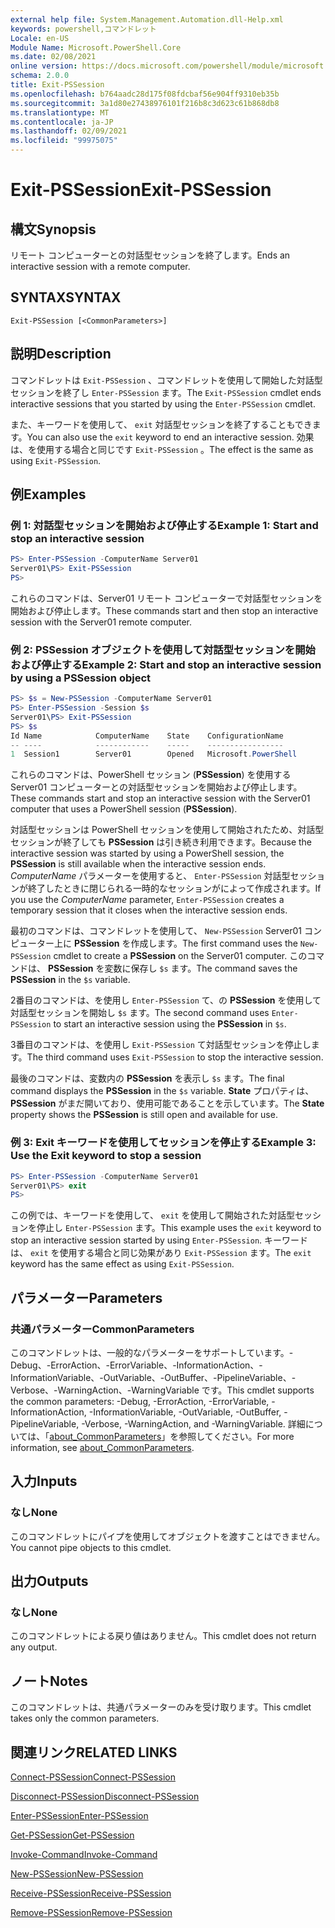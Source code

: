 ```yaml
---
external help file: System.Management.Automation.dll-Help.xml
keywords: powershell,コマンドレット
Locale: en-US
Module Name: Microsoft.PowerShell.Core
ms.date: 02/08/2021
online version: https://docs.microsoft.com/powershell/module/microsoft.powershell.core/exit-pssession?view=powershell-7.1&WT.mc_id=ps-gethelp
schema: 2.0.0
title: Exit-PSSession
ms.openlocfilehash: b764aadc28d175f08fdcbaf56e904ff9310eb35b
ms.sourcegitcommit: 3a1d80e27438976101f216b8c3d623c61b868db8
ms.translationtype: MT
ms.contentlocale: ja-JP
ms.lasthandoff: 02/09/2021
ms.locfileid: "99975075"
---
```

# <span data-ttu-id="985ef-103">Exit-PSSession</span><span class="sxs-lookup"><span data-stu-id="985ef-103">Exit-PSSession</span></span>

## <span data-ttu-id="985ef-104">構文</span><span class="sxs-lookup"><span data-stu-id="985ef-104">Synopsis</span></span>
<span data-ttu-id="985ef-105">リモート コンピューターとの対話型セッションを終了します。</span><span class="sxs-lookup"><span data-stu-id="985ef-105">Ends an interactive session with a remote computer.</span></span>

## <span data-ttu-id="985ef-106">SYNTAX</span><span class="sxs-lookup"><span data-stu-id="985ef-106">SYNTAX</span></span>

```
Exit-PSSession [<CommonParameters>]
```

## <span data-ttu-id="985ef-107">説明</span><span class="sxs-lookup"><span data-stu-id="985ef-107">Description</span></span>

<span data-ttu-id="985ef-108">コマンドレットは `Exit-PSSession` 、コマンドレットを使用して開始した対話型セッションを終了し `Enter-PSSession` ます。</span><span class="sxs-lookup"><span data-stu-id="985ef-108">The `Exit-PSSession` cmdlet ends interactive sessions that you started by using the `Enter-PSSession` cmdlet.</span></span>

<span data-ttu-id="985ef-109">また、キーワードを使用して、 `exit` 対話型セッションを終了することもできます。</span><span class="sxs-lookup"><span data-stu-id="985ef-109">You can also use the `exit` keyword to end an interactive session.</span></span> <span data-ttu-id="985ef-110">効果は、を使用する場合と同じです `Exit-PSSession` 。</span><span class="sxs-lookup"><span data-stu-id="985ef-110">The effect is the same as using `Exit-PSSession`.</span></span>

## <span data-ttu-id="985ef-111">例</span><span class="sxs-lookup"><span data-stu-id="985ef-111">Examples</span></span>

### <span data-ttu-id="985ef-112">例 1: 対話型セッションを開始および停止する</span><span class="sxs-lookup"><span data-stu-id="985ef-112">Example 1: Start and stop an interactive session</span></span>

```powershell
PS> Enter-PSSession -ComputerName Server01
Server01\PS> Exit-PSSession
PS>
```

<span data-ttu-id="985ef-113">これらのコマンドは、Server01 リモート コンピューターで対話型セッションを開始および停止します。</span><span class="sxs-lookup"><span data-stu-id="985ef-113">These commands start and then stop an interactive session with the Server01 remote computer.</span></span>

### <span data-ttu-id="985ef-114">例 2: PSSession オブジェクトを使用して対話型セッションを開始および停止する</span><span class="sxs-lookup"><span data-stu-id="985ef-114">Example 2: Start and stop an interactive session by using a PSSession object</span></span>

```powershell
PS> $s = New-PSSession -ComputerName Server01
PS> Enter-PSSession -Session $s
Server01\PS> Exit-PSSession
PS> $s
Id Name            ComputerName    State    ConfigurationName
-- ----            ------------    -----    -----------------
1  Session1        Server01        Opened   Microsoft.PowerShell
```

<span data-ttu-id="985ef-115">これらのコマンドは、PowerShell セッション (**PSSession**) を使用する Server01 コンピューターとの対話型セッションを開始および停止します。</span><span class="sxs-lookup"><span data-stu-id="985ef-115">These commands start and stop an interactive session with the Server01 computer that uses a PowerShell session (**PSSession**).</span></span>

<span data-ttu-id="985ef-116">対話型セッションは PowerShell セッションを使用して開始されたため、対話型セッションが終了しても **PSSession** は引き続き利用できます。</span><span class="sxs-lookup"><span data-stu-id="985ef-116">Because the interactive session was started by using a PowerShell session, the **PSSession** is still available when the interactive session ends.</span></span> <span data-ttu-id="985ef-117">_ComputerName_ パラメーターを使用すると、 `Enter-PSSession` 対話型セッションが終了したときに閉じられる一時的なセッションがによって作成されます。</span><span class="sxs-lookup"><span data-stu-id="985ef-117">If you use the _ComputerName_ parameter, `Enter-PSSession` creates a temporary session that it closes when the interactive session ends.</span></span>

<span data-ttu-id="985ef-118">最初のコマンドは、コマンドレットを使用して、 `New-PSSession` Server01 コンピューター上に **PSSession** を作成します。</span><span class="sxs-lookup"><span data-stu-id="985ef-118">The first command uses the `New-PSSession` cmdlet to create a **PSSession** on the Server01 computer.</span></span> <span data-ttu-id="985ef-119">このコマンドは、 **PSSession** を変数に保存し `$s` ます。</span><span class="sxs-lookup"><span data-stu-id="985ef-119">The command saves the **PSSession** in the `$s` variable.</span></span>

<span data-ttu-id="985ef-120">2番目のコマンドは、を使用し `Enter-PSSession` て、の **PSSession** を使用して対話型セッションを開始し `$s` ます。</span><span class="sxs-lookup"><span data-stu-id="985ef-120">The second command uses `Enter-PSSession` to start an interactive session using the **PSSession** in `$s`.</span></span>

<span data-ttu-id="985ef-121">3番目のコマンドは、を使用し `Exit-PSSession` て対話型セッションを停止します。</span><span class="sxs-lookup"><span data-stu-id="985ef-121">The third command uses `Exit-PSSession` to stop the interactive session.</span></span>

<span data-ttu-id="985ef-122">最後のコマンドは、変数内の **PSSession** を表示し `$s` ます。</span><span class="sxs-lookup"><span data-stu-id="985ef-122">The final command displays the **PSSession** in the `$s` variable.</span></span> <span data-ttu-id="985ef-123">**State** プロパティは、 **PSSession** がまだ開いており、使用可能であることを示しています。</span><span class="sxs-lookup"><span data-stu-id="985ef-123">The **State** property shows the **PSSession** is still open and available for use.</span></span>

### <span data-ttu-id="985ef-124">例 3: Exit キーワードを使用してセッションを停止する</span><span class="sxs-lookup"><span data-stu-id="985ef-124">Example 3: Use the Exit keyword to stop a session</span></span>

```powershell
PS> Enter-PSSession -ComputerName Server01
Server01\PS> exit
PS>
```

<span data-ttu-id="985ef-125">この例では、キーワードを使用して、 `exit` を使用して開始された対話型セッションを停止し `Enter-PSSession` ます。</span><span class="sxs-lookup"><span data-stu-id="985ef-125">This example uses the `exit` keyword to stop an interactive session started by using `Enter-PSSession`.</span></span> <span data-ttu-id="985ef-126">キーワードは、 `exit` を使用する場合と同じ効果があり `Exit-PSSession` ます。</span><span class="sxs-lookup"><span data-stu-id="985ef-126">The `exit` keyword has the same effect as using `Exit-PSSession`.</span></span>

## <span data-ttu-id="985ef-127">パラメーター</span><span class="sxs-lookup"><span data-stu-id="985ef-127">Parameters</span></span>

### <span data-ttu-id="985ef-128">共通パラメーター</span><span class="sxs-lookup"><span data-stu-id="985ef-128">CommonParameters</span></span>

<span data-ttu-id="985ef-129">このコマンドレットは、一般的なパラメーターをサポートしています。-Debug、-ErrorAction、-ErrorVariable、-InformationAction、-InformationVariable、-OutVariable、-OutBuffer、-PipelineVariable、-Verbose、-WarningAction、-WarningVariable です。</span><span class="sxs-lookup"><span data-stu-id="985ef-129">This cmdlet supports the common parameters: -Debug, -ErrorAction, -ErrorVariable, -InformationAction, -InformationVariable, -OutVariable, -OutBuffer, -PipelineVariable, -Verbose, -WarningAction, and -WarningVariable.</span></span> <span data-ttu-id="985ef-130">詳細については、「[about_CommonParameters](https://go.microsoft.com/fwlink/?LinkID=113216)」を参照してください。</span><span class="sxs-lookup"><span data-stu-id="985ef-130">For more information, see [about_CommonParameters](https://go.microsoft.com/fwlink/?LinkID=113216).</span></span>

## <span data-ttu-id="985ef-131">入力</span><span class="sxs-lookup"><span data-stu-id="985ef-131">Inputs</span></span>

### <span data-ttu-id="985ef-132">なし</span><span class="sxs-lookup"><span data-stu-id="985ef-132">None</span></span>

<span data-ttu-id="985ef-133">このコマンドレットにパイプを使用してオブジェクトを渡すことはできません。</span><span class="sxs-lookup"><span data-stu-id="985ef-133">You cannot pipe objects to this cmdlet.</span></span>

## <span data-ttu-id="985ef-134">出力</span><span class="sxs-lookup"><span data-stu-id="985ef-134">Outputs</span></span>

### <span data-ttu-id="985ef-135">なし</span><span class="sxs-lookup"><span data-stu-id="985ef-135">None</span></span>

<span data-ttu-id="985ef-136">このコマンドレットによる戻り値はありません。</span><span class="sxs-lookup"><span data-stu-id="985ef-136">This cmdlet does not return any output.</span></span>

## <span data-ttu-id="985ef-137">ノート</span><span class="sxs-lookup"><span data-stu-id="985ef-137">Notes</span></span>

<span data-ttu-id="985ef-138">このコマンドレットは、共通パラメーターのみを受け取ります。</span><span class="sxs-lookup"><span data-stu-id="985ef-138">This cmdlet takes only the common parameters.</span></span>

## <span data-ttu-id="985ef-139">関連リンク</span><span class="sxs-lookup"><span data-stu-id="985ef-139">RELATED LINKS</span></span>

[<span data-ttu-id="985ef-140">Connect-PSSession</span><span class="sxs-lookup"><span data-stu-id="985ef-140">Connect-PSSession</span></span>](Connect-PSSession.md)

[<span data-ttu-id="985ef-141">Disconnect-PSSession</span><span class="sxs-lookup"><span data-stu-id="985ef-141">Disconnect-PSSession</span></span>](Disconnect-PSSession.md)

[<span data-ttu-id="985ef-142">Enter-PSSession</span><span class="sxs-lookup"><span data-stu-id="985ef-142">Enter-PSSession</span></span>](Enter-PSSession.md)

[<span data-ttu-id="985ef-143">Get-PSSession</span><span class="sxs-lookup"><span data-stu-id="985ef-143">Get-PSSession</span></span>](Get-PSSession.md)

[<span data-ttu-id="985ef-144">Invoke-Command</span><span class="sxs-lookup"><span data-stu-id="985ef-144">Invoke-Command</span></span>](Invoke-Command.md)

[<span data-ttu-id="985ef-145">New-PSSession</span><span class="sxs-lookup"><span data-stu-id="985ef-145">New-PSSession</span></span>](New-PSSession.md)

[<span data-ttu-id="985ef-146">Receive-PSSession</span><span class="sxs-lookup"><span data-stu-id="985ef-146">Receive-PSSession</span></span>](Receive-PSSession.md)

[<span data-ttu-id="985ef-147">Remove-PSSession</span><span class="sxs-lookup"><span data-stu-id="985ef-147">Remove-PSSession</span></span>](Remove-PSSession.md)
